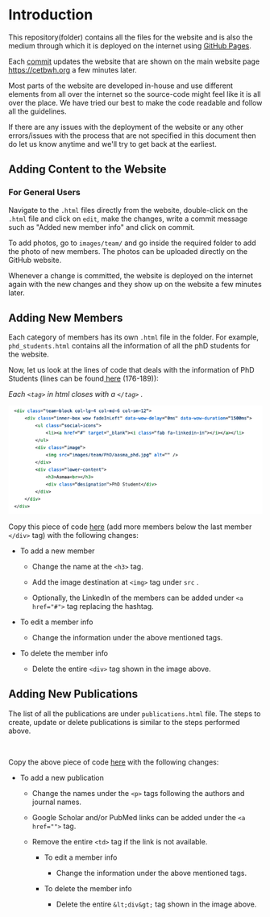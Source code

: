 # Introduction

This repository(folder) contains all the files for the website and is also the medium through which it is deployed on the internet using [GitHub Pages](https://pages.github.com/).

Each [commit](https://help.github.com/en/desktop/contributing-to-projects/committing-and-reviewing-changes-to-your-project) updates the website that are shown on the main website page https://cetbwh.org a few minutes later. 

Most parts of the website are developed in-house and use different elements from all over the internet so the source-code might feel like it is all over the place. We have tried our best to make the code readable and follow all the guidelines. 

If there are any issues with the deployment of the website or any other errors/issues with the process that are not specified in this document then do let us know anytime and we'll try to get back at the earliest. 



## Adding Content to the Website

### For General Users

Navigate to the `.html` files directly from the website, double-click on the `.html` file and click on `edit`, make the changes, write a commit message such as "Added new member info" and click on commit. 

To add photos, go to `images/team/` and go inside the required folder to add the photo of new members. The photos can be uploaded directly on the GitHub website. 

Whenever a change is committed, the website is deployed on the internet again with the new changes and they show up on the website a few minutes later. 

## Adding New Members

Each category of members has its own `.html` file in the folder. For example, `phd_students.html` contains all the information of all the phD students for the website. 

Now, let us look at the lines of code that deals with the information of PhD Students (lines can be found[ here](https://github.com/Center-For-Engineered-Therapeutics/Center-For-Engineered-Therapeutics.github.io/blob/6ccefb27c4703e30c6d13c3bbfd4ae7a73af1fbc/phd_students.html#L176) (176-189)):

*Each `<tag>` in html closes with a `</tag>` .*

![](images/code_example.png)

Copy this piece of code [here](https://github.com/Center-For-Engineered-Therapeutics/Center-For-Engineered-Therapeutics.github.io/blob/6ccefb27c4703e30c6d13c3bbfd4ae7a73af1fbc/phd_students.html#L256) (add more members below the last member `</div>` tag) with the following changes:

- To add a new member
  
  - Change the name at the `<h3>` tag.
  
  - Add the image destination at `<img>` tag under `src` . 
  
  - Optionally, the LinkedIn of the members can be added under `<a href="#">` tag replacing the hashtag. 

- To edit a member info
  
  - Change the information under the above mentioned tags.

- To delete the member info
  
  - Delete the entire `<div>` tag shown in the image above.



## Adding New Publications

The list of all the publications are under `publications.html` file. The steps to create, update or delete publications is similar to the steps performed above. 

<img title="" src="/Users/ronald/Desktop/work/sengupta/Center-For-Engineered-Therapeutics.github.io/images/pub_example.png" alt="" width="682">



Copy the above piece of code [here](https://github.com/Center-For-Engineered-Therapeutics/Center-For-Engineered-Therapeutics.github.io/blob/6ccefb27c4703e30c6d13c3bbfd4ae7a73af1fbc/publications.html#L2797) with the following changes:

- To add a new publication
  
  - Change the names under the `<p>` tags following the authors and journal names. 
  
  - Google Scholar and/or PubMed links can be added under the `<a href="">` tag. 
  
  - Remove the entire `<td>` tag if the link is not available. 
    
    - To edit a member info
      
      - Change the information under the above mentioned tags.
    
    - To delete the member info
      
      - Delete the entire `&lt;div&gt;` tag shown in the image above.



